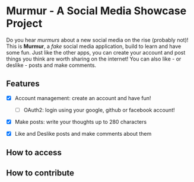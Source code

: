 # Murmur - A Social Media Showcase Project

Do you hear _murmurs_ about a new social media on the rise (probably not)!
This is **Murmur**, a _fake_ social media application, build to learn and have some fun. Just like the other apps, you can create your account and post things you think are worth sharing on the internet! You can also like - or deslike - posts and make comments.

## Features
- [x] Account management: create an account and have fun!
  - [ ] OAuth2: login using your google, github or facebook account!
- [x] Make posts: write your thoughts up to 280 characters
- [x] Like and Deslike posts and make comments about them



## How to access


## How to contribute

